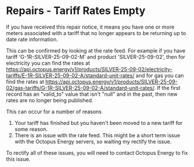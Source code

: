 # Repairs - Tariff Rates Empty

If you have received this repair notice, it means you have one or more meters associated with a tariff that no longer appears to be returning up to date rate information. 

This can be confirmed by looking at the rate feed. For example if you have tariff 'G-1R-SILVER-25-09-02-M' and product 'SILVER-25-09-02', then for electricity you can find the rates at https://api.octopus.energy/v1/products/SILVER-25-09-02/electricity-tariffs/E-1R-SILVER-25-09-02-A/standard-unit-rates/ and for gas you can find the rates at https://api.octopus.energy/v1/products/SILVER-25-09-02/gas-tariffs/G-1R-SILVER-25-09-02-A/standard-unit-rates/. If the first record has an "valid_to" value that isn't "null" and in the past, then new rates are no longer being published.

This can occur for a number of reasons

1. Your tariff has finished but you haven't been moved to a new tariff for some reason.
2. There is an issue with the rate feed. This might be a short term issue with the Octopus Energy servers, so waiting my rectify the issue.

To rectify all of these issues, you will need to contact Octopus Energy to fix this issue.